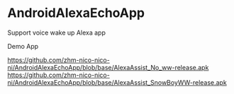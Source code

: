 # AndroidAlexaEchoApp
Support voice wake up Alexa app

Demo App

https://github.com/zhm-nico-nico-ni/AndroidAlexaEchoApp/blob/base/AlexaAssist_No_ww-release.apk
https://github.com/zhm-nico-nico-ni/AndroidAlexaEchoApp/blob/base/AlexaAssist_SnowBoyWW-release.apk

